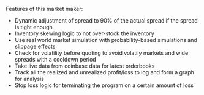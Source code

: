 Features of this market maker:
- Dynamic adjustment of spread to 90% of the actual spread if the spread is tight enough
- Inventory skewing logic to not over-stock the inventory
- Use real world market simulation with probability-based simulations and slippage effects
- Check for volatility before quoting to avoid volatily markets and wide spreads with a cooldown period
- Take live data from coinbase data for latest orderbooks 
- Track all the realized and unrealized profit/loss to log and form a graph for analysis
- Stop loss logic for terminating the program on a certain amount of loss